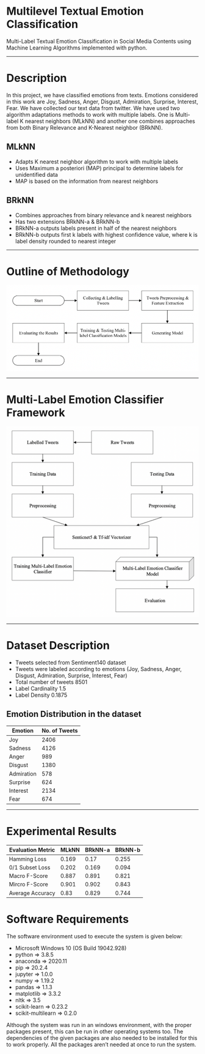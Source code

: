 # Multilevel Textual Emotion Classification

Multi-Label Textual Emotion Classification in Social Media Contents using Machine Learning Algorithms implemented with python.

<hr/>

# Description

In this project, we have classified emotions from texts. Emotions considered in this work are Joy, Sadness, Anger, Disgust, Admiration, Surprise, Interest, Fear. We have collected our text data from twitter. We have used two algorithm adaptations methods to work with multiple labels. One is Multi-label K nearest neighbors (MLkNN) and another one combines approaches from both Binary Relevance and K-Nearest neighbor (BRkNN).

## MLkNN

* Adapts K nearest neighbor algorithm to work with multiple labels
* Uses Maximum a posteriori (MAP) principal to determine labels for unidentified data
* MAP is based on the information from nearest neighbors

## BRkNN

* Combines approaches from binary relevance and k nearest neighbors 
* Has two extensions BRkNN-a & BRkNN-b
* BRkNN-a outputs labels present in half of the nearest neighbors
* BRkNN-b outputs first k labels with highest confidence value, where k is label density rounded to nearest integer



<hr/>

# Outline of Methodology

![Outline_of_Methodology](Images/Outline_of_Methodology.png)

<hr/>

# Multi-Label Emotion Classifier Framework

![Outline_of_Methodology](Images/Multi-Label_Emotion_Classifier_Framework.png)

<hr/>

# Dataset Description 

* Tweets selected from Sentiment140 dataset
* Tweets were labeled according to emotions (Joy, Sadness, Anger, Disgust, Admiration, Surprise, Interest, Fear)
* Total number of tweets 8501
* Label Cardinality 1.5
* Label Density 0.1875

## Emotion Distribution in the dataset

| Emotion      | No. of Tweets |
| ----------- | ----------- |
| Joy     | 2406    |
| Sadness  | 4126     |
| Anger    | 989   |
| Disgust  | 1380    |
| Admiration   | 578    |
| Surprise  | 624     |
| Interest   | 2134   |
| Fear  | 674    |

<hr/>

# Experimental Results

| Evaluation Metric      | MLkNN | BRkNN-a | BRkNN-b |
| ----------- | ----------- | ------ | ------ |
|  Hamming Loss |  0.169   | 0.17 | 0.255 |
|  0/1 Subset Loss |  0.202   | 0.169 | 0.094 |
|  Macro F-Score |  0.887   | 0.891 | 0.821 |
|  Mircro F-Score |  0.901   | 0.902 | 0.843 |
|  Average Accuracy |  0.83   | 0.829 | 0.744 |

# Software Requirements

The software environment used to execute the system is given below:

* Microsoft Windows 10 (OS Build 19042.928)
* python => 3.8.5
* anaconda => 2020.11
* pip => 20.2.4
* jupyter => 1.0.0
* numpy => 1.19.2
* pandas => 1.1.3
* matplotlib => 3.3.2
* nltk => 3.5
* scikit-learn => 0.23.2
* scikit-multilearn => 0.2.0

Although the system was run in an windows environment, with the proper packages present, this can be run in other operating systems too. The dependencies
of the given packages are also needed to be installed for this to work properly.
All the packages aren’t needed at once to run the system.


















